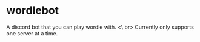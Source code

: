 # wordlebot
A discord bot that you can play wordle with. <\ br>
Currently only supports one server at a time.
